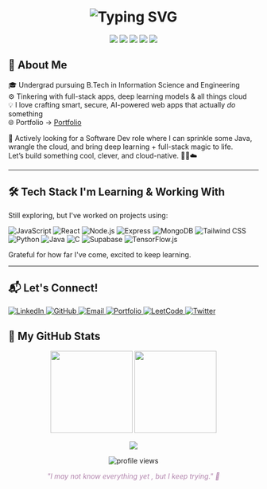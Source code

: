 <h1 align="center">
  <img src="https://readme-typing-svg.demolab.com?font=Pacifico&size=30&duration=2500&pause=1000&color=FF6B8B&center=true&vCenter=true&width=435&lines=Hello%2C+I'm+Sanya+Shresta+%F0%9F%8C%9F" alt="Typing SVG" />
</h1>

<p align="center">

  <img src="https://img.shields.io/badge/Loves-AI%20%26%20DL-f9d5e5?style=flat-square&logo=brain&logoColor=white&labelColor=eed3d9" />
  <img src="https://img.shields.io/badge/Cloud-First%20Mindset-cfe8f9?style=flat-square&logo=cloud&logoColor=white&labelColor=bcd4e6" />
  <img src="https://img.shields.io/badge/Made%20with-TensorFlow.js-fbeec1?style=flat-square&logo=tensorflow&logoColor=white&labelColor=f9e79f" />
  <img src="https://img.shields.io/badge/DB-Supabase-d8f3dc?style=flat-square&logo=supabase&logoColor=white&labelColor=95d5b2" />
  <img src="https://img.shields.io/badge/Style-Vibe%20Check%20Passed-f3d1f4?style=flat-square&logo=sparkles&logoColor=white&labelColor=e4bad4" />
</p>


## 💫 About Me

🎓 Undergrad pursuing B.Tech in Information Science and Engineering<br>
⚙️ Tinkering with full-stack apps, deep learning models & all things cloud  
💡 I love crafting smart, secure, AI-powered web apps that actually *do* something  
🌐 Portfolio → [Portfolio](https://portfolio-sanya-shresta-jathanna.vercel.app/)

🚀 Actively looking for a Software Dev role where I can sprinkle some Java, wrangle the cloud, and bring deep learning + full-stack magic to life.  
Let’s build something cool, clever, and cloud-native. 👩‍💻☁️

---

## 🛠️ Tech Stack I'm Learning & Working With

Still exploring, but I've worked on projects using:  

![JavaScript](https://img.shields.io/badge/JavaScript-fdf6c2?style=flat&logo=javascript&logoColor=2d2d2d)
![React](https://img.shields.io/badge/React-daf3fc?style=flat&logo=react&logoColor=2d2d2d)
![Node.js](https://img.shields.io/badge/Node.js-d6f5d6?style=flat&logo=node.js&logoColor=2d2d2d)
![Express](https://img.shields.io/badge/Express-f2f2f2?style=flat&logo=express&logoColor=2d2d2d)
![MongoDB](https://img.shields.io/badge/MongoDB-e2f7e1?style=flat&logo=mongodb&logoColor=2d2d2d)
![Tailwind CSS](https://img.shields.io/badge/Tailwind_CSS-e3f6fb?style=flat&logo=tailwind-css&logoColor=2d2d2d)
![Python](https://img.shields.io/badge/Python-f2f0fb?style=flat&logo=python&logoColor=2d2d2d)
![Java](https://img.shields.io/badge/Java-fde5eb?style=flat&logo=java&logoColor=2d2d2d)
![C](https://img.shields.io/badge/C-f6f6f6?style=flat&logo=c&logoColor=2d2d2d)
![Supabase](https://img.shields.io/badge/Supabase-e0faeb?style=flat&logo=supabase&logoColor=2d2d2d)
![TensorFlow.js](https://img.shields.io/badge/TensorFlow.js-fff1d6?style=flat&logo=tensorflow&logoColor=2d2d2d)

Grateful for how far I've come, excited to keep learning.

---

## 📬 Let's Connect!
<p align="left">
  <a href="https://www.linkedin.com/in/sanya-shresta-jathanna" target="_blank">
    <img src="https://img.shields.io/badge/LinkedIn-%20-AEC6CF?style=flat-square&color=AEC6CF" alt="LinkedIn"/>
  </a>
  <a href="https://github.com/SanyaShresta25" target="_blank">
    <img src="https://img.shields.io/badge/GitHub-%20-CFCFC4?style=flat-square&color=CFCFC4" alt="GitHub"/>
  </a>
  <a href="mailto:shrestasanya@gmail.com" target="_blank">
    <img src="https://img.shields.io/badge/Email-%20-FFD1DC?style=flat-square&color=FFD1DC" alt="Email"/>
  </a>
  <a href="https://sanyashresta.netlify.app" target="_blank">
    <img src="https://img.shields.io/badge/Portfolio-%20-E0BBE4?style=flat-square&color=E0BBE4" alt="Portfolio"/>
  </a>
  <a href="https://leetcode.com/u/SanyaShresta/" target="_blank">
    <img src="https://img.shields.io/badge/LeetCode-%20-FFFACD?style=flat-square&color=FFFACD" alt="LeetCode"/>
  </a>
  <a href="https://x.com/sanya_shresta" target="_blank">
    <img src="https://img.shields.io/badge/Twitter-%20-B2F2BB?style=flat-square&color=B2F2BB" alt="Twitter"/>
  </a>
</p>


## 🌸 My GitHub Stats
<p align="center">
  <img src="https://github-readme-stats.vercel.app/api?username=SanyaShresta25&show_icons=true&custom_title=Sanya's%20GitHub%20Stats&theme=default&bg_color=ffffff&title_color=b28dff&text_color=6e6e6e&icon_color=ffb6b9&border_color=e0c3fc" height="165"/>
  <img src="https://github-readme-stats.vercel.app/api/top-langs/?username=SanyaShresta25&layout=compact&theme=default&bg_color=ffffff&title_color=ffb6b9&text_color=6e6e6e&icon_color=fcd5ce&border_color=e0c3fc" height="165"/>
</p>
<p align="center">
  <img src="https://github-readme-activity-graph.vercel.app/graph?username=SanyaShresta25&theme=github-light&area=true&color=b57ab4&line=ecb1d5&point=ffb6b9&bg_color=ffffff" />
</p>
<p align="center">
  <img src="https://komarev.com/ghpvc/?username=SanyaShresta25&style=flat-square&color=ffb6b9" alt="profile views"/>
</p>
<p align="center" style="font-style: italic; color: #b183ac;">
  "I may not know everything yet , but I keep trying." 🌷
</p>

